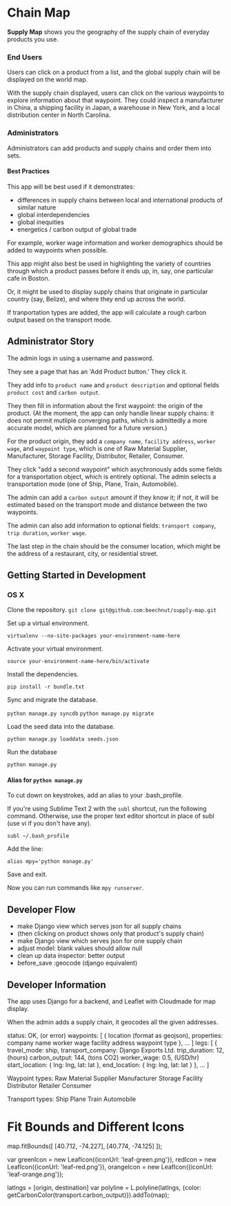 Chain Map
==========

__Supply Map__ shows you the geography of the supply chain of everyday products you use.

### End Users

Users can click on a product from a list, and the global supply chain will be displayed on the world map.

With the supply chain displayed, users can click on the various waypoints to explore information about that waypoint. They could inspect a manufacturer in China, a shipping facility in Japan, a warehouse in New York, and a local distribution center in North Carolina.

### Administrators

Administrators can add products and supply chains and order them into sets.

#### Best Practices

This app will be best used if it demonstrates:

+ differences in supply chains between local and international products of similar nature
+ global interdependencies
+ global inequities
+ energetics / carbon output of global trade

For example, worker wage information and worker demographics should be added to waypoints when possible.

This app might also best be used in highlighting the variety of countries through which a product passes before it ends up, in, say, one particular cafe in Boston.

Or, it might be used to display supply chains that originate in particular country (say, Belize), and where they end up across the world.

If tranportation types are added, the app will calculate a rough carbon output based on the transport mode.



Administrator Story
-------------------
The admin logs in using a username and password.

They see a page that has an 'Add Product button.' They click it.

They add info to `product name` and `product description` and optional fields `product cost` and `carbon output`.

They then fill in information about the first waypoint: the origin of the product. (At the moment, the app can only handle linear supply chains: it does not permit mutliple converging paths, which is admittedly a more accurate model, which are planned for a future version.)

For the product origin, they add a `company name`, `facility address`, `worker wage`, and `waypoint type`, which is one of Raw Material Supplier, Manufacturer, Storage Facility, Distributor, Retailer, Consumer.

They click "add a second waypoint" which asychronously adds some fields for a transportation object, which is entirely optional. The admin selects a transportation mode (one of Ship, Plane, Train, Automobile).

The admin can add a `carbon output` amount if they know it; if not, it will be estimated based on the transport mode and distance between the two waypoints.

The admin can also add information to optional fields: `transport company`, `trip duration`, `worker wage`.

The last step in the chain should be the consumer location, which might be the address of a restaurant, city, or residential street.

Getting Started in Development
------------------------------
### OS X

Clone the repository.
`git clone git@github.com:beechnut/supply-map.git`

Set up a virtual environment.

`virtualenv --no-site-packages your-environment-name-here`

Activate your virtual environment.

`source your-environment-name-here/bin/activate`

Install the dependencies.

`pip install -r bundle.txt`

Sync and migrate the database.

`python manage.py syncdb`
`python manage.py migrate`

Load the seed data into the database.

`python manage.py loaddata seeds.json`

Run the database

`python manage.py `

#### Alias for `python manage.py`

To cut down on keystrokes, add an alias to your .bash_profile.

If you're using Sublime Text 2 with the `subl` shortcut, run the following command. Otherwise, use the proper text editor shortcut in place of subl (use vi if you don't have any).

`subl ~/.bash_profile`

Add the line:

`alias mpy='python manage.py'`

Save and exit.

Now you can run commands like `mpy runserver`.

Developer Flow
--------------

+ make Django view which serves json for all supply chains
+ (then clicking on product shows only that product's supply chain)
+ make Django view which serves json for one supply chain
+ adjust model: blank values should allow null
+ clean up data inspector: better output
+ before_save :geocode (django equivalent)

Developer Information
---------------------

The app uses Django for a backend, and Leaflet with Cloudmade for map display.

When the admin adds a supply chain, it geocodes all the given addresses.

status: OK, (or error)
waypoints:
[
  {
    location (format as geojson),
      properties:
        company name
        worker wage
        facility address
        waypoint type
  },
  ...
]
legs:
[
  {
    travel_mode: ship,
    transport_company: Django Exports Ltd.
    trip_duration: 12, (hours)
    carbon_output: 144, (tons CO2)
    worker_wage: 0.5, (USD/hr)
    start_location: {
      lng: lng,
      lat: lat
    },
    end_location: {
      lng: lng,
      lat: lat
    }
  },
  ...
]

Waypoint types:
  Raw Material Supplier
  Manufacturer
  Storage Facility
  Distributor
  Retailer
  Consumer

Transport types:
  Ship
  Plane
  Train
  Automobile



Fit Bounds and Different Icons
==============================

map.fitBounds([
    [40.712, -74.227],
    [40.774, -74.125]
]);

var greenIcon = new LeafIcon({iconUrl: 'leaf-green.png'}),
    redIcon = new LeafIcon({iconUrl: 'leaf-red.png'}),
    orangeIcon = new LeafIcon({iconUrl: 'leaf-orange.png'});

latlngs = [origin, destination]
var polyline = L.polyline(latlngs, {color: getCarbonColor(transport.carbon_output)}).addTo(map);